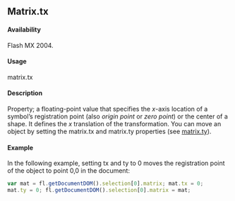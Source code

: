 ## Matrix.tx

#### Availability

Flash MX 2004.

#### Usage

matrix.tx

#### Description

Property; a floating-point value that specifies the *x*-axis location of a symbol’s registration point (also *origin point* or
*zero point*) or the center of a shape. It defines the *x* translation of the transformation.
You can move an object by setting the matrix.tx and matrix.ty properties (see [matrix.ty](../Matrix_object/matrix5.md)).

#### Example

In the following example, setting tx and ty to 0 moves the registration point of the object to point 0,0 in the document:

```javascript
var mat = fl.getDocumentDOM().selection[0].matrix; mat.tx = 0;
mat.ty = 0; fl.getDocumentDOM().selection[0].matrix = mat;
```

<span id="matrix.ty" class="anchor"></span>
